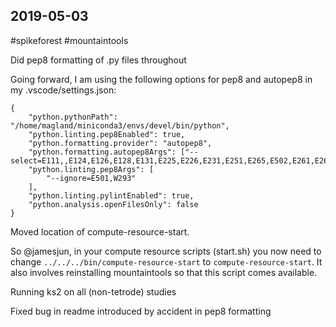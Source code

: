 ## 2019-05-03

 #spikeforest #mountaintools

Did pep8 formatting of .py files throughout

Going forward, I am using the following options for pep8 and autopep8 in my .vscode/settings.json:

```
{
    "python.pythonPath": "/home/magland/miniconda3/envs/devel/bin/python",
    "python.linting.pep8Enabled": true,
    "python.formatting.provider": "autopep8",
    "python.formatting.autopep8Args": ["--select=E111,,E124,E126,E128,E131,E225,E226,E231,E251,E265,E502,E261,E265,E301,E302,E303,W291,W293,W391"],
    "python.linting.pep8Args": [
        "--ignore=E501,W293" 
    ],
    "python.linting.pylintEnabled": true,
    "python.analysis.openFilesOnly": false
}
```

Moved location of compute-resource-start.

So @jamesjun, in your compute resource scripts (start.sh) you now need to change `../../../bin/compute-resource-start` to `compute-resource-start`. It also involves reinstalling mountaintools so that this script comes available.

Running ks2 on all (non-tetrode) studies

Fixed bug in readme introduced by accident in pep8 formatting

